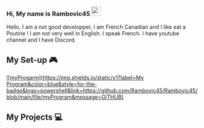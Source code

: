 ### Hi, My name is Rambovic45 <img src="https://media.giphy.com/media/hvRJCLFzcasrR4ia7z/giphy.gif" width="25px">
Hello, I am a not good developper, I am French Canadian and I like eat a Poutine ! I am not very well in English. I speak French. I have youtube channel and I have Discord.

## My Set-up 🎮

[![myProgarm](https://img.shields.io/static/v1?label=My Program&color=blue&style=for-the-badge&logo=powershell&link=https://github.com/Rambovic45/Rambovic45/blob/main/file/myProgram&message=GITHUB)](https://github.com/Rambovic45/Rambovic45/blob/main/file/myProgram)

## My Projects 💻


<!--
**Rambovic45/Rambovic45** is a ✨ _special_ ✨ repository because its `README.md` (this file) appears on your GitHub profile.

Here are some ideas to get you started:

- 🔭 I’m currently working on ...
- 🌱 I’m currently learning ...
- 👯 I’m looking to collaborate on ...
- 🤔 I’m looking for help with ...
- 💬 Ask me about ...
- 📫 How to reach me: ...
- 😄 Pronouns: ...
- ⚡ Fun fact: ...
-->
